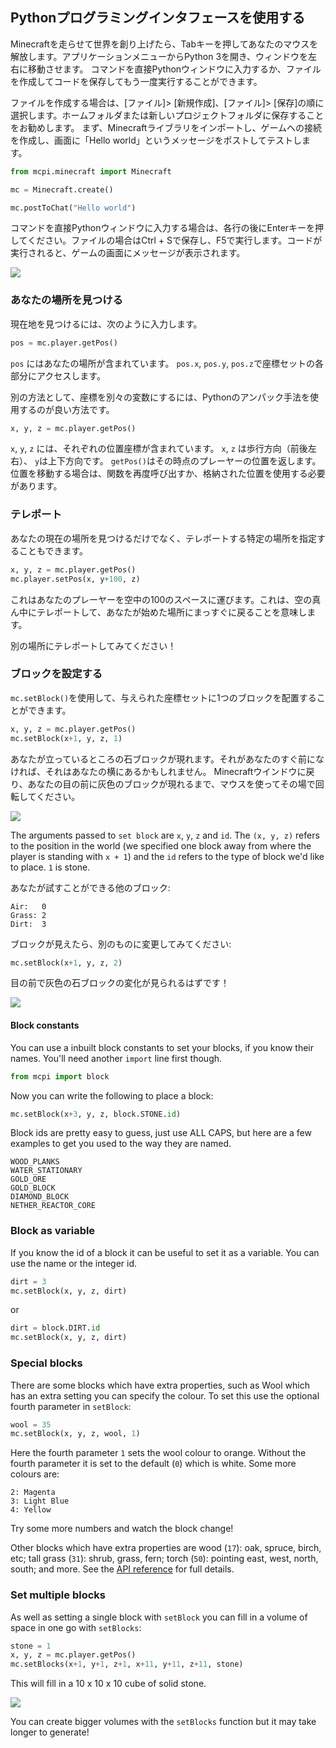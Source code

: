 ## Pythonプログラミングインタフェースを使用する

Minecraftを走らせて世界を創り上げたら、Tabキーを押してあなたのマウスを解放します。アプリケーションメニューからPython 3を開き、ウィンドウを左右に移動させます。
コマンドを直接Pythonウィンドウに入力するか、ファイルを作成してコードを保存してもう一度実行することができます。

ファイルを作成する場合は、[ファイル]> [新規作成]、[ファイル]> [保存]の順に選択します。ホームフォルダまたは新しいプロジェクトフォルダに保存することをお勧めします。
まず、Minecraftライブラリをインポートし、ゲームへの接続を作成し、画面に「Hello world」というメッセージをポストしてテストします。

```python
from mcpi.minecraft import Minecraft

mc = Minecraft.create()

mc.postToChat("Hello world")
```

コマンドを直接Pythonウィンドウに入力する場合は、各行の後にEnterキーを押してください。ファイルの場合はCtrl + Sで保存し、F5で実行します。コードが実行されると、ゲームの画面にメッセージが表示されます。

![](images/helloworld.gif)

### あなたの場所を見つける

現在地を見つけるには、次のように入力します。

```python
pos = mc.player.getPos()
```

`pos` にはあなたの場所が含まれています。  `pos.x`, `pos.y`, `pos.z`で座標セットの各部分にアクセスします。

別の方法として、座標を別々の変数にするには、Pythonのアンパック手法を使用するのが良い方法です。
```python
x, y, z = mc.player.getPos()
```

`x`, `y`, `z` には、それぞれの位置座標が含まれています。 `x`, `z` は歩行方向（前後左右）、 `y`は上下方向です。
`getPos()`はその時点のプレーヤーの位置を返します。位置を移動する場合は、関数を再度呼び出すか、格納された位置を使用する必要があります。
### テレポート

あなたの現在の場所を見つけるだけでなく、テレポートする特定の場所を指定することもできます。

```python
x, y, z = mc.player.getPos()
mc.player.setPos(x, y+100, z)
```

これはあなたのプレーヤーを空中の100のスペースに運びます。これは、空の真ん中にテレポートして、あなたが始めた場所にまっすぐに戻ることを意味します。

別の場所にテレポートしてみてください！

### ブロックを設定する

`mc.setBlock()`を使用して、与えられた座標セットに1つのブロックを配置することができます。

```python
x, y, z = mc.player.getPos()
mc.setBlock(x+1, y, z, 1)
```

あなたが立っているところの石ブロックが現れます。それがあなたのすぐ前になければ、それはあなたの横にあるかもしれません。 Minecraftウインドウに戻り、あなたの目の前に灰色のブロックが現れるまで、マウスを使ってその場で回転してください。

![](images/mcpi-setblock.png)

The arguments passed to `set block` are `x`, `y`, `z` and `id`. The `(x, y, z)` refers to the position in the world (we specified one block away from where the player is standing with `x + 1`) and the `id` refers to the type of block we'd like to place. `1` is stone.

あなたが試すことができる他のブロック:

```
Air:   0
Grass: 2
Dirt:  3
```

ブロックが見えたら、別のものに変更してみてください:

```python
mc.setBlock(x+1, y, z, 2)
```

目の前で灰色の石ブロックの変化が見られるはずです！

![](images/mcpi-setblock2.png)

#### Block constants

You can use a inbuilt block constants to set your blocks, if you know their names. You'll need another `import` line first though.

```python
from mcpi import block
```

Now you can write the following to place a block: 

```python
mc.setBlock(x+3, y, z, block.STONE.id)
```

Block ids are pretty easy to guess, just use ALL CAPS, but here are a few examples to get you used to the way they are named.

```
WOOD_PLANKS
WATER_STATIONARY
GOLD_ORE
GOLD_BLOCK
DIAMOND_BLOCK
NETHER_REACTOR_CORE
```

### Block as variable

If you know the id of a block it can be useful to set it as a variable. You can use the name or the integer id.

```python
dirt = 3
mc.setBlock(x, y, z, dirt)
```

or

```python
dirt = block.DIRT.id
mc.setBlock(x, y, z, dirt)
```

### Special blocks

There are some blocks which have extra properties, such as Wool which has an extra setting you can specify the colour. To set this use the optional fourth parameter in `setBlock`:

```python
wool = 35
mc.setBlock(x, y, z, wool, 1)
```

Here the fourth parameter `1` sets the wool colour to orange. Without the fourth parameter it is set to the default (`0`) which is white. Some more colours are:

```
2: Magenta
3: Light Blue
4: Yellow
```

Try some more numbers and watch the block change!

Other blocks which have extra properties are wood (`17`): oak, spruce, birch, etc; tall grass (`31`): shrub, grass, fern; torch (`50`): pointing east, west, north, south; and more. See the [API reference](http://www.stuffaboutcode.com/p/minecraft-api-reference.html) for full details.

### Set multiple blocks

As well as setting a single block with `setBlock` you can fill in a volume of space in one go with `setBlocks`:

```python
stone = 1
x, y, z = mc.player.getPos()
mc.setBlocks(x+1, y+1, z+1, x+11, y+11, z+11, stone)
```

This will fill in a 10 x 10 x 10 cube of solid stone.

![](images/mcpi-setblocks.png)

You can create bigger volumes with the `setBlocks` function but it may take longer to generate!

